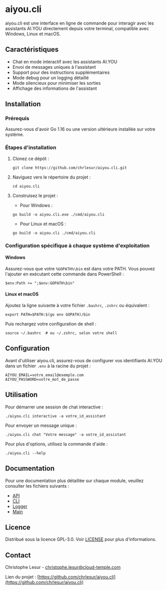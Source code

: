 
# aiyou.cli

aiyou.cli est une interface en ligne de commande pour interagir avec les assistants AI.YOU directement depuis votre terminal, compatible avec Windows, Linux et macOS.

## Caractéristiques

- Chat en mode interactif avec les assistants AI.YOU
- Envoi de messages uniques à l'assistant
- Support pour des instructions supplémentaires
- Mode debug pour un logging détaillé
- Mode silencieux pour minimiser les sorties
- Affichage des informations de l'assistant

## Installation

### Prérequis

Assurez-vous d'avoir Go 1.16 ou une version ultérieure installée sur votre système.

### Étapes d'installation

1. Clonez ce dépôt :
   ```
   git clone https://github.com/chrlesur/aiyou.cli.git
   ```
2. Naviguez vers le répertoire du projet :
   ```
   cd aiyou.cli
   ```
3. Construisez le projet :

   - Pour Windows :
   ```
   go build -o aiyou.cli.exe ./cmd/aiyou.cli
   ```

   - Pour Linux et macOS :
   ```
   go build -o aiyou.cli ./cmd/aiyou.cli
   ```

### Configuration spécifique à chaque système d'exploitation

#### Windows

Assurez-vous que votre `%GOPATH%\bin` est dans votre PATH. Vous pouvez l'ajouter en exécutant cette commande dans PowerShell :
```
$env:Path += ";$env:GOPATH\bin"
```

#### Linux et macOS

Ajoutez la ligne suivante à votre fichier `.bashrc`, `.zshrc` ou équivalent :
```
export PATH=$PATH:$(go env GOPATH)/bin
```
Puis rechargez votre configuration de shell :
```
source ~/.bashrc  # ou ~/.zshrc, selon votre shell
```

## Configuration

Avant d'utiliser aiyou.cli, assurez-vous de configurer vos identifiants AI.YOU dans un fichier `.env` à la racine du projet :

```
AIYOU_EMAIL=votre_email@exemple.com
AIYOU_PASSWORD=votre_mot_de_passe
```

## Utilisation

Pour démarrer une session de chat interactive :

```
./aiyou.cli interactive -a votre_id_assistant
```

Pour envoyer un message unique :

```
./aiyou.cli chat "Votre message" -a votre_id_assistant
```

Pour plus d'options, utilisez la commande d'aide :

```
./aiyou.cli --help
```

## Documentation

Pour une documentation plus détaillée sur chaque module, veuillez consulter les fichiers suivants :

- [API](docs/api.md)
- [CLI](docs/cli.md)
- [Logger](docs/logger.md)
- [Main](docs/main.md)

## Licence

Distribué sous la licence GPL-3.0. Voir [LICENSE](LICENSE) pour plus d'informations.

## Contact

Christophe Lesur - christophe.lesur@cloud-temple.com

Lien du projet : [https://github.com/chrlesur/aiyou.cli](https://github.com/chrlesur/aiyou.cli)
